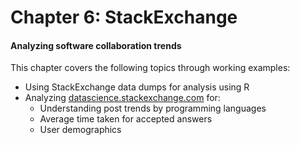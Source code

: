 # Chapter 6: StackExchange
#### Analyzing software collaboration trends

This chapter covers the following topics through working examples:
+ Using StackExchange data dumps for analysis using R
+ Analyzing [datascience.stackexchange.com](https://datascience.stackexchange.com/) for:
  + Understanding post trends by programming languages
  + Average time taken for accepted answers
  + User demographics
